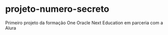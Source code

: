 # projeto-numero-secreto
Primeiro projeto da formação One Oracle Next Education em parceria com a Alura
